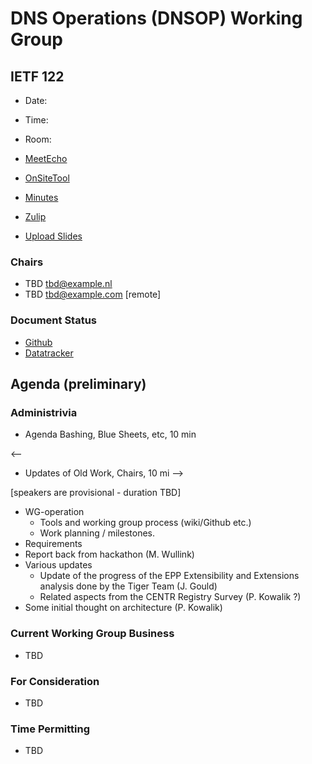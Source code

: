 
# DNS Operations (DNSOP) Working Group

## IETF 122

* Date:
* Time:
* Room:

* [MeetEcho](https://meetings.conf.meetecho.com/ietf122/?session=)
* [OnSiteTool](https://meetings.conf.meetecho.com/onsite122/?session=)

* [Minutes](https://codimd.ietf.org/notes-ietf-122-rpp)
* [Zulip](https://zulip.ietf.org/#narrow/stream/rpp)
* [Upload Slides](https://datatracker.ietf.org/meeting/122/session/rpp)

### Chairs

* TBD [tbd@example.nl](tbd@example.nl)
* TBD [tbd@example.com](tbd@example.com) [remote]

<!--
### IESG Overlord

* Warren Kumari [warren@kumari.net](warren@kumari.net)
-->

### Document Status

* [Github](https://github.com/ietf-wg-rpp/wg-materials/blob/main/dnsop-document-status.md)
* [Datatracker](https://datatracker.ietf.org/wg/rpp/documents/)

## Agenda (preliminary)

### Administrivia

* Agenda Bashing, Blue Sheets, etc,  10 min

<--
* Updates of Old Work, Chairs, 10 mi
-->

[speakers are provisional - duration TBD]

* WG-operation
  - Tools and working group process (wiki/Github etc.)
  - Work planning / milestones.
* Requirements
* Report back from hackathon (M. Wullink)
* Various updates
  - Update of the progress of the EPP Extensibility and Extensions analysis done by the Tiger Team (J. Gould)
  - Related aspects from the CENTR Registry Survey (P. Kowalik ?)
* Some initial thought on architecture (P. Kowalik)

### Current Working Group Business

* TBD

### For Consideration

* TBD


### Time Permitting

* TBD
